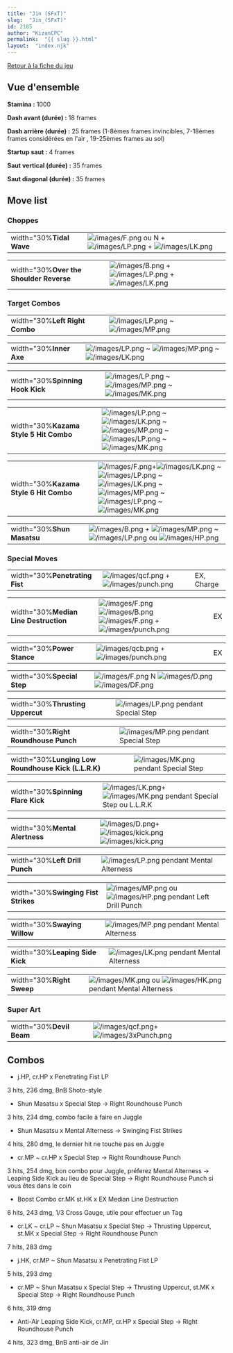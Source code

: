 ```yaml
---
title: "Jin (SFxT)"
slug:  "Jin_(SFxT)"
id: 2185
author: "KizanCPC"
permalink:  "{{ slug }}.html"
layout:  "index.njk"
---
```


[Retour à la fiche du jeu](Street_Fighter_x_Tekken "wikilink")

## Vue d'ensemble

**Stamina :** 1000

**Dash avant (durée) :** 18 frames

**Dash arrière (durée) :** 25 frames (1-8èmes frames invincibles,
7-18èmes frames considérées en l'air , 19-25èmes frames au sol)

**Startup saut :** 4 frames

**Saut vertical (durée) :** 35 frames

**Saut diagonal (durée) :** 35 frames

## Move list

### Choppes

|                          |                                                                                                                      |
|--------------------------|----------------------------------------------------------------------------------------------------------------------|
| width="30%**Tidal Wave** | ![](/images/F.png "/images/F.png") ou N +![](/images/LP.png "/images/LP.png") + ![](/images/LK.png "/images/LK.png") |

|                                         |                                                                                                                 |
|-----------------------------------------|-----------------------------------------------------------------------------------------------------------------|
| width="30%**Over the Shoulder Reverse** | ![](/images/B.png "/images/B.png") +![](/images/LP.png "/images/LP.png") + ![](/images/LK.png "/images/LK.png") |

### Target Combos

|                                |                                                                              |
|--------------------------------|------------------------------------------------------------------------------|
| width="30%**Left Right Combo** | ![](/images/LP.png "/images/LP.png") \~ ![](/images/MP.png "/images/MP.png") |

|                         |                                                                                                                      |
|-------------------------|----------------------------------------------------------------------------------------------------------------------|
| width="30%**Inner Axe** | ![](/images/LP.png "/images/LP.png") \~ ![](/images/MP.png "/images/MP.png") \~ ![](/images/LK.png "/images/LK.png") |

|                                  |                                                                                                                      |
|----------------------------------|----------------------------------------------------------------------------------------------------------------------|
| width="30%**Spinning Hook Kick** | ![](/images/LP.png "/images/LP.png") \~ ![](/images/MP.png "/images/MP.png") \~ ![](/images/MK.png "/images/MK.png") |

|                                        |                                                                                                                                                                                                      |
|----------------------------------------|------------------------------------------------------------------------------------------------------------------------------------------------------------------------------------------------------|
| width="30%**Kazama Style 5 Hit Combo** | ![](/images/LP.png "/images/LP.png") \~ ![](/images/LK.png "/images/LK.png") \~ ![](/images/MP.png "/images/MP.png") \~ ![](/images/LP.png "/images/LP.png") \~ ![](/images/MK.png "/images/MK.png") |

|                                        |                                                                                                                                                                                                                                                                                 |
|----------------------------------------|---------------------------------------------------------------------------------------------------------------------------------------------------------------------------------------------------------------------------------------------------------------------------------|
| width="30%**Kazama Style 6 Hit Combo** | ![](/images/F.png "/images/F.png")+![](/images/LK.png "/images/LK.png") \~ ![](/images/LP.png "/images/LP.png") \~ ![](/images/LK.png "/images/LK.png") \~ ![](/images/MP.png "/images/MP.png") \~ ![](/images/LP.png "/images/LP.png") \~ ![](/images/MK.png "/images/MK.png") |

|                            |                                                                                                                                                           |
|----------------------------|-----------------------------------------------------------------------------------------------------------------------------------------------------------|
| width="30%**Shun Masatsu** | ![](/images/B.png "/images/B.png") + ![](/images/MP.png "/images/MP.png") \~ ![](/images/LP.png "/images/LP.png") ou ![](/images/HP.png "/images/HP.png") |

### Special Moves

|                                |                                                                                     |            |
|--------------------------------|-------------------------------------------------------------------------------------|------------|
| width="30%**Penetrating Fist** | ![](/images/qcf.png "/images/qcf.png") + ![](/images/punch.png "/images/punch.png") | EX, Charge |

|                                       |                                                                                                                                                     |     |
|---------------------------------------|-----------------------------------------------------------------------------------------------------------------------------------------------------|-----|
| width="30%**Median Line Destruction** | ![](/images/F.png "/images/F.png")![](/images/B.png "/images/B.png")![](/images/F.png "/images/F.png") + ![](/images/punch.png "/images/punch.png") | EX  |

|                            |                                                                                     |     |
|----------------------------|-------------------------------------------------------------------------------------|-----|
| width="30%**Power Stance** | ![](/images/qcb.png "/images/qcb.png") + ![](/images/punch.png "/images/punch.png") | EX  |

|                            |                                                                                                              |
|----------------------------|--------------------------------------------------------------------------------------------------------------|
| width="30%**Special Step** | ![](/images/F.png "/images/F.png") N ![](/images/D.png "/images/D.png") ![](/images/DF.png "/images/DF.png") |

|                                  |                                                           |
|----------------------------------|-----------------------------------------------------------|
| width="30%**Thrusting Uppercut** | ![](/images/LP.png "/images/LP.png") pendant Special Step |

|                                      |                                                           |
|--------------------------------------|-----------------------------------------------------------|
| width="30%**Right Roundhouse Punch** | ![](/images/MP.png "/images/MP.png") pendant Special Step |

|                                                     |                                                           |
|-----------------------------------------------------|-----------------------------------------------------------|
| width="30%**Lunging Low Roundhouse Kick (L.L.R.K)** | ![](/images/MK.png "/images/MK.png") pendant Special Step |

|                                   |                                                                                                           |
|-----------------------------------|-----------------------------------------------------------------------------------------------------------|
| width="30%**Spinning Flare Kick** | ![](/images/LK.png "/images/LK.png")+![](/images/MK.png "/images/MK.png") pendant Special Step ou L.L.R.K |

|                                |                                                                                                                      |
|--------------------------------|----------------------------------------------------------------------------------------------------------------------|
| width="30%**Mental Alertness** | ![](/images/D.png "/images/D.png")+ ![](/images/kick.png "/images/kick.png")![](/images/kick.png "/images/kick.png") |

|                                |                                                               |
|--------------------------------|---------------------------------------------------------------|
| width="30%**Left Drill Punch** | ![](/images/LP.png "/images/LP.png") pendant Mental Alterness |

|                                     |                                                                                                       |
|-------------------------------------|-------------------------------------------------------------------------------------------------------|
| width="30%**Swinging Fist Strikes** | ![](/images/MP.png "/images/MP.png") ou ![](/images/HP.png "/images/HP.png") pendant Left Drill Punch |

|                              |                                                               |
|------------------------------|---------------------------------------------------------------|
| width="30%**Swaying Willow** | ![](/images/MP.png "/images/MP.png") pendant Mental Alterness |

|                                 |                                                               |
|---------------------------------|---------------------------------------------------------------|
| width="30%**Leaping Side Kick** | ![](/images/LK.png "/images/LK.png") pendant Mental Alterness |

|                           |                                                                                                       |
|---------------------------|-------------------------------------------------------------------------------------------------------|
| width="30%**Right Sweep** | ![](/images/MK.png "/images/MK.png") ou ![](/images/HK.png "/images/HK.png") pendant Mental Alterness |

### Super Art

|                          |                                                                                       |
|--------------------------|---------------------------------------------------------------------------------------|
| width="30%**Devil Beam** | ![](/images/qcf.png "/images/qcf.png")+![](/images/3xPunch.png "/images/3xPunch.png") |

## Combos

- j.HP, cr.HP x Penetrating Fist LP

3 hits, 236 dmg, BnB Shoto-style

- Shun Masatsu x Special Step -\> Right Roundhouse Punch

3 hits, 234 dmg, combo facile à faire en Juggle

- Shun Masatsu x Mental Alterness -\> Swinging Fist Strikes

4 hits, 280 dmg, le dernier hit ne touche pas en Juggle

- cr.MP \~ cr.HP x Special Step -\> Right Roundhouse Punch

3 hits, 254 dmg, bon combo pour Juggle, préferez Mental Alterness -\>
Leaping Side Kick au lieu de Special Step -\> Right Roundhouse Punch si
vous êtes dans le coin

- Boost Combo cr.MK st.HK x EX Median Line Destruction

6 hits, 243 dmg, 1/3 Cross Gauge, utile pour effectuer un Tag

- cr.LK \~ cr.LP \~ Shun Masatsu x Special Step -\> Thrusting Uppercut,
  st.MK x Special Step -\> Right Roundhouse Punch

7 hits, 283 dmg

- j.HK, cr.MP \~ Shun Masatsu x Penetrating Fist LP

5 hits, 293 dmg

- cr.MP \~ Shun Masatsu x Special Step -\> Thrusting Uppercut, st.MK x
  Special Step -\> Right Roundhouse Punch

6 hits, 319 dmg

- Anti-Air Leaping Side Kick, cr.MP, cr.HP x Special Step -\> Right
  Roundhouse Punch

4 hits, 323 dmg, BnB anti-air de Jin

